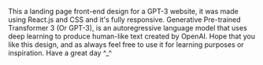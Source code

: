 This a landing page front-end design for a GPT-3 website, it was made using React.js and CSS and it's fully responsive. 
Generative Pre-trained Transformer 3 (Or GPT-3), is an autoregressive language model that uses deep learning to produce human-like text created by OpenAI. Hope that you like this design, and as always feel free to use it for learning purposes or inspiration. Have a great day ^_^
